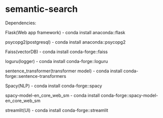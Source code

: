 # semantic-search 

Dependencies:

Flask(Web app framework) - conda install anaconda::flask

psycopg2(postgresql) - conda install anaconda::psycopg2

Faiss(vectorDB) - conda install conda-forge::faiss

loguru(logger) - conda install conda-forge::loguru

sentence_transformer(transformer model) - conda install conda-forge::sentence-transformers

Spacy(NLP) - conda install conda-forge::spacy

spacy-model-en_core_web_sm - conda install conda-forge::spacy-model-en_core_web_sm

streamlit(UI) - conda install conda-forge::streamlit
